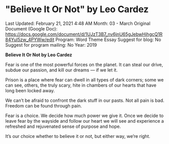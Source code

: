 # "Believe It Or Not" by Leo Cardez

Last Updated: February 21, 2021 4:48 AM
Month: 03 - March
Original Document (Google Doc): https://docs.google.com/document/d/1UJzT3B7_nv6jnU65gJebwHihgcQ1R84YuI5zw_4PYWw/edit
Program: Word Theme Essay
Suggest for blog: No
Suggest for program mailing: No
Year: 2019

**Believe It Or Not by Leo Cardez**

Fear is one of the most powerful forces on the planet. It can steal our drive, subdue our passion, and kill our dreams — if we let it.

Prison is a place where fear can dwell in all types of dark corners; some we can see, others, the truly scary, hite in chambers of our hearts that have long been locked away.

We can’t be afraid to confront the dark stuff in our pasts. Not all pain is bad. Freedom can be found through pain.

Fear is a choice. We decide how much power we give it. Once we decide to leave fear by the wayside and follow our heart we will see and experience a refreshed and rejuvenated sense of purpose and hope.

It’s our choice whether to believe it or not, but either way, we’re right.